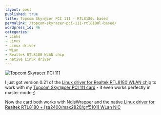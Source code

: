 ```yaml
---
layout: post
published: true
title: Topcom Skyr@cer PCI 111 - RTL8180L based
permalink: /topcom-skyracer-pci-111-rtl8180l-based/
wordpress_id: 46
categories:
- Links
- Linux
- Linux driver
- WLan
- Realtek RTL8180 WLAN chip
- native Linux driver
---
```

<a href="http://lh5.ggpht.com/-fr5FQV75k6U/UVl8LKbXFHI/AAAAAAAAFcA/u_2NdRPWCvQ/topcom-skyracer-pci-111.jpg"><img src='http://lh5.ggpht.com/-OmQS2v4zraI/UVl8KPyLR4I/AAAAAAAAFb4/fJHvUT10T7I/thumb-topcom-skyracer-pci-111.jpg' alt='Topcom Skyracer PCI 111' /></a>

I just got version 0.21 of the <a href="http://rtl8180-sa2400.sourceforge.net/">Linux driver for Realtek RTL8180 WLAN chip</a> to work with my <a href="http://lh5.ggpht.com/-fr5FQV75k6U/UVl8LKbXFHI/AAAAAAAAFcA/u_2NdRPWCvQ/topcom-skyracer-pci-111.jpg">Topcom Skyr@cer PCI 111 card</a> - it even works perfectly in master mode ;)

Now the card both works with <a href="http://sourceforge.net/apps/mediawiki/ndiswrapper/index.php?title=Main_Page">NdisWrapper</a> and the native <a href="http://rtl8180-sa2400.sourceforge.net/">Linux driver for Realtek RTL8180 + [sa2400/max2820/grf5101] WLan NIC</a>

